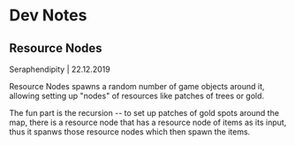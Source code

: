 # Dev Notes

## Resource Nodes
Seraphendipity | 22.12.2019

Resource Nodes spawns a random number of game objects around it, allowing setting up "nodes" of resources like patches of trees or gold.

The fun part is the recursion -- to set up patches of gold spots around the map, there is a resource node that has a resource node of items as its input, thus it spanws those resource nodes which then spawn the items.